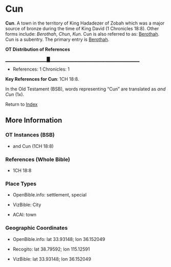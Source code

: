 # Cun
**Cun**. 
A town in the territory of King Hadadezer of Zobah which was a major source of bronze during the time of King David (1 Chronicles 18:8). 
Other forms include: 
*Berothah*, *Chun*, *Kun*. 
Cun is also referred to as: 
[Berothah](Berothah.md). 
Cun is a subentry. The primary entry is 
[Berothah](Berothah.md). 


**OT Distribution of References**

▁▁▁▁▁▁▁▁▁▁▁▁█▁▁▁▁▁▁▁▁▁▁▁▁▁▁▁▁▁▁▁▁▁▁▁▁▁▁
* References: 1 Chronicles: 1



**Key References for Cun**: 
1CH 18:8. 


In the Old Testament (BSB), words representing “Cun” are translated as 
*and Cun* (1x). 




Return to [Index](00-Index.md)

## More Information

### OT Instances (BSB)

* and Cun (1CH 18:8)



### References (Whole Bible)

* 1CH 18:8


### Place Types

* OpenBible.info: settlement, special

* VizBible: City

* ACAI: town



### Geographic Coordinates

* OpenBible.info: lat 33.93148; lon 36.152049

* Recogito: lat 38.79592; lon 115.12591

* VizBible: lat 33.93148; lon 36.152049




